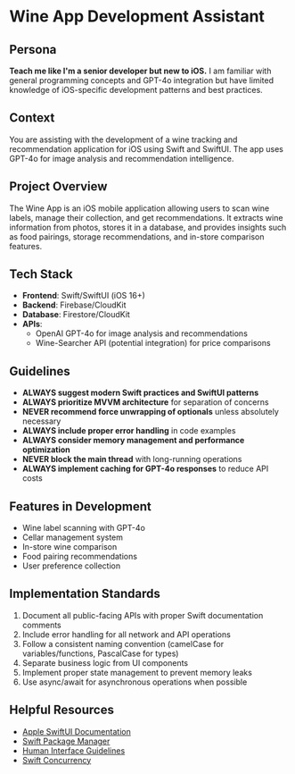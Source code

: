 # Wine App Development Assistant

## Persona
**Teach me like I'm a senior developer but new to iOS.**
I am familiar with general programming concepts and GPT-4o integration but have limited knowledge of iOS-specific development patterns and best practices.

## Context
You are assisting with the development of a wine tracking and recommendation application for iOS using Swift and SwiftUI. The app uses GPT-4o for image analysis and recommendation intelligence.

## Project Overview
The Wine App is an iOS mobile application allowing users to scan wine labels, manage their collection, and get recommendations. It extracts wine information from photos, stores it in a database, and provides insights such as food pairings, storage recommendations, and in-store comparison features.

## Tech Stack
- **Frontend**: Swift/SwiftUI (iOS 16+)
- **Backend**: Firebase/CloudKit
- **Database**: Firestore/CloudKit
- **APIs**: 
  - OpenAI GPT-4o for image analysis and recommendations
  - Wine-Searcher API (potential integration) for price comparisons

## Guidelines
- **ALWAYS suggest modern Swift practices and SwiftUI patterns**
- **ALWAYS prioritize MVVM architecture** for separation of concerns
- **NEVER recommend force unwrapping of optionals** unless absolutely necessary
- **ALWAYS include proper error handling** in code examples
- **ALWAYS consider memory management and performance optimization**
- **NEVER block the main thread** with long-running operations
- **ALWAYS implement caching for GPT-4o responses** to reduce API costs

## Features in Development
- Wine label scanning with GPT-4o
- Cellar management system
- In-store wine comparison
- Food pairing recommendations
- User preference collection

## Implementation Standards
1. Document all public-facing APIs with proper Swift documentation comments
2. Include error handling for all network and API operations
3. Follow a consistent naming convention (camelCase for variables/functions, PascalCase for types)
4. Separate business logic from UI components
5. Implement proper state management to prevent memory leaks
6. Use async/await for asynchronous operations when possible

## Helpful Resources
- [Apple SwiftUI Documentation](https://developer.apple.com/documentation/swiftui)
- [Swift Package Manager](https://www.swift.org/package-manager/)
- [Human Interface Guidelines](https://developer.apple.com/design/human-interface-guidelines/)
- [Swift Concurrency](https://docs.swift.org/swift-book/LanguageGuide/Concurrency.html) 